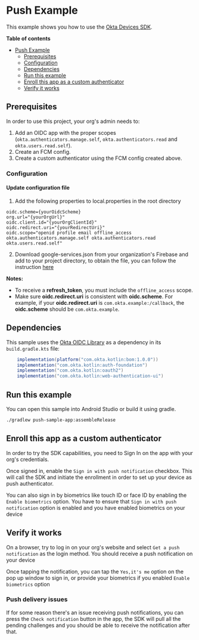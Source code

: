 # Push Example

This example shows you how to use the [Okta Devices SDK](https://github.com/okta/okta-devices-kotlin).

**Table of contents**
- [Push Example](#push-example)
  - [Prerequisites](#prerequisites)
  - [Configuration](#configuration)
  - [Dependencies](#dependencies)
  - [Run this example](#run-this-example)
  - [Enroll this app as a custom authenticator](#enroll-this-app-as-a-custom-authenticator)
  - [Verify it works](#verify-it-works)

## Prerequisites

In order to use this project, your org's admin needs to:
1. Add an OIDC app with the proper scopes (`okta.authenticators.manage.self`, `okta.authenticators.read` and `okta.users.read.self`).
2. Create an FCM config.
3. Create a custom authenticator using the FCM config created above.

### Configuration

#### Update configuration file
1. Add the following properties to local.properties in the root directory

```
oidc.scheme={yourOidcScheme}
org.url="{yourOrgUrl}"
oidc.client.id="{yourOrgClientId}"
oidc.redirect.uri="{yourRedirectUri}"
oidc.scope="openid profile email offline_access okta.authenticators.manage.self okta.authenticators.read okta.users.read.self"
```

2. Download google-services.json from your organization's Firebase and add to your project directory, to obtain the file, you can follow the instruction [here](https://firebase.google.com/docs/android/setup)

**Notes:**
- To receive a **refresh_token**, you must include the `offline_access` scope.
- Make sure **oidc.redirect.uri** is consistent with **oidc.scheme**. For example, if your **oidc.redirect.uri** is `com.okta.example:/callback`, the **oidc.scheme** should be
  `com.okta.example`.

## Dependencies

This sample uses the [Okta OIDC Library] as a dependency in its `build.gradle.kts` file:

```groovy
    implementation(platform("com.okta.kotlin:bom:1.0.0"))
    implementation("com.okta.kotlin:auth-foundation")
    implementation("com.okta.kotlin:oauth2")
    implementation("com.okta.kotlin:web-authentication-ui")
```

## Run this example

You can open this sample into Android Studio or build it using gradle.
```bash
./gradlew push-sample-app:assembleRelease
```

[Okta Devices SDK]: https://github.com/okta/okta-devices-kotlin
[Okta OIDC Library]: https://github.com/okta/okta-mobile-kotlin

## Enroll this app as a custom authenticator
In order to try the SDK capabilities, you need to Sign In on the app with your org's credentials.

Once signed in, enable the `Sign in with push notification` checkbox. This will call the SDK and initiate the enrollment in order to set up your device as push authenticator.

You can also sign in by biometrics like touch ID or face ID by enabling the `Enable biometrics` option. You have to ensure that `Sign in with push notification` option is enabled and you have enabled biometrics on your device

## Verify it works
On a browser, try to log in on your org's website and select `Get a push notification` as the login method. You should receive a push notification on your device

Once tapping the notification, you can tap the `Yes,it's me` option on the pop up window to sign in, or provide your biometrics if you enabled `Enable biometrics` option

### Push delivery issues
If for some reason there's an issue receiving push notifications, you can press the `Check notification` button in the app, the SDK will pull all the pending challenges and you should be able to receive the notification after that.
